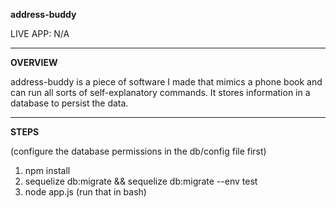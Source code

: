 **address-buddy**

LIVE APP: N/A

---
**OVERVIEW**

address-buddy is a piece of software I made that mimics a phone book and can run all sorts of self-explanatory commands. It stores information in a database to persist the data.

---
**STEPS**

(configure the database permissions in the db/config file first)

1. npm install
2. sequelize db:migrate && sequelize db:migrate --env test
3. node app.js (run that in bash)
